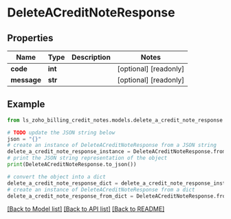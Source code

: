 # DeleteACreditNoteResponse


## Properties

Name | Type | Description | Notes
------------ | ------------- | ------------- | -------------
**code** | **int** |  | [optional] [readonly] 
**message** | **str** |  | [optional] [readonly] 

## Example

```python
from ls_zoho_billing_credit_notes.models.delete_a_credit_note_response import DeleteACreditNoteResponse

# TODO update the JSON string below
json = "{}"
# create an instance of DeleteACreditNoteResponse from a JSON string
delete_a_credit_note_response_instance = DeleteACreditNoteResponse.from_json(json)
# print the JSON string representation of the object
print(DeleteACreditNoteResponse.to_json())

# convert the object into a dict
delete_a_credit_note_response_dict = delete_a_credit_note_response_instance.to_dict()
# create an instance of DeleteACreditNoteResponse from a dict
delete_a_credit_note_response_from_dict = DeleteACreditNoteResponse.from_dict(delete_a_credit_note_response_dict)
```
[[Back to Model list]](../README.md#documentation-for-models) [[Back to API list]](../README.md#documentation-for-api-endpoints) [[Back to README]](../README.md)


